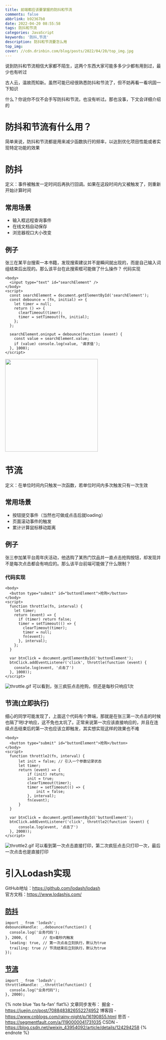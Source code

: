 ```yaml
---
title: 前端都应该要掌握的防抖和节流
comments: false
abbrlink: b92367b8
date: 2022-04-20 08:55:58
tags: 防抖和节流
categories: JavaScript
keywords: '防抖,节流'
description: 防抖和节流要怎么用
top_img:
cover: //cdn.drinbin.com/blog/posts/2022/04/20/top_img.jpg
---
```

说到防抖和节流相信大家都不陌生，这两个东西大家可能多多少少都有用到过，最少也有听过

古人云，温故而知新。虽然可能已经很熟悉防抖和节流了，但不妨再看一看巩固一下知识

什么？你说你不仅不会手写防抖和节流，也没有听过。那也没事，下文会详细介绍的

# 防抖和节流有什么用？

简单来说，防抖和节流都是用来减少函数执行的频率，以达到优化项目性能或者实现特定功能的效果

# 防抖
定义：事件被触发一定时间后再执行回调。如果在这段时间内又被触发了，则重新开始计算时间

## 常用场景
- 输入框远程查询事件
- 在线文档自动保存
- 浏览器视口大小改变
## 例子
张三在某平台搜索一本书籍，发现搜索建议并不是瞬间就出现的，而是自己输入词组结束后出现的。那么该平台在此搜索框可能做了什么操作？
代码实现
```
<body>
  <input type="text" id="searchElement" />
</body>
<script>
  const searchElement = document.getElementById('searchElement');
  const debounce = (fn, initial) => {
    let timer = null;
    return () => {
      clearTimeout(timer);
      timer = setTimeout(fn, initial);
    };
  };

  searchElement.oninput = debounce(function (event) {
    const value = searchElement.value;
    if (value) console.log(value, '请求值');
  }, 1000);
</script>
```
<img src="https://image-static.segmentfault.com/395/624/3956241694-625f9d6a66bc3" width="300px"> 

# 节流
定义：在单位时间内只触发一次函数，若单位时间内多次触发只有一次生效
## 常用场景
- 按钮提交事件（当然也可做成点击后就loading）
- 页面滚动事件的触发
- 累计计算鼠标移动距离

## 例子
张三参加某平台周年庆活动，他选购了某热门饮品并一直点击抢购按钮，却发现并不是每次点击都会有响应的。那么该平台前端可能做了什么限制？
### 代码实现
```
<body>
  <button type="submit" id="buttonElement">抢购</button>
</body>
<script>
  function throttle(fn, interval) {
    let timer;
    return (event) => {
      if (timer) return false;
      timer = setTimeout(() => {
        clearTimeout(timer);
        timer = null;
        fn(event);
      }, interval);
    };
  }

  var btnClick = document.getElementById('buttonElement');
  btnClick.addEventListener('click', throttle(function (event) {
    console.log(event, '点击了')
  }, 1000));
</script>
```
![throttle.gif](https://image-static.segmentfault.com/899/369/899369236-625f9d91ec375)
可以看到，张三疯狂点击抢购，但还是每秒只响应1次

## 节流(立即执行)

细心的同学可能发现了，上面这个代码有个弊端，那就是在张三第一次点击的时候也隔了1秒才响应，这不免也太坑了。正常来说第一次应该直接响应的，并且在连续点击结束后的第一次也应该立即触发，其实想实现这样的效果也不难
```
<body>
  <button type="submit" id="buttonElement">抢购</button>
</body>
<script>
  function throttle2(fn, interval) {
      let init = false; // 引入一个参数记录状态
      let timer;
      return (event) => {
          if (init) return;
          init = true;
          clearTimeout(timer);
          timer = setTimeout(() => {
              init = false;
          }, interval);
          fn(event);
      }
  }

  var btnClick = document.getElementById('buttonElement');
  btnClick.addEventListener('click', throttle2(function (event) {
      console.log(event, '点击了')
  }, 2000));
</script>
```
![throttle2.gif](https://image-static.segmentfault.com/618/097/618097159-625f9d9dd745e)
可以看到第一次点击直接打印，第二次疯狂点击只打印一次，最后一次点击也是直接打印
# 引入Lodash实现
GitHub地址：https://github.com/lodash/lodash \
官方文档：https://www.lodashjs.com/
## [防抖](https://www.lodashjs.com/docs/lodash.debounce#_debouncefunc-wait0-options)
```
import _ from 'lodash';
debounceHandle: _.debounce(function() {
  console.log('业务代码');
}, 2000, {       // 在n毫秒内触发
  leading: true, // 第一次点击立刻执行，默认为true
  trailing: true // 节流结束后立刻执行，默认为true
});
```
## [节流](https://www.lodashjs.com/docs/lodash.throttle#_throttlefunc-wait0-options)
```
import _ from 'lodash';
throttleHandle: _.throttle(function() {
  console.log("业务代码");
}, 2000);
```

{% note blue 'fas fa-fan' flat%}
文章同步发布：
掘金 - https://juejin.cn/post/7088483826552274952
博客园 - https://www.cnblogs.com/rainy-night/p/16190855.html
思否 - https://segmentfault.com/a/1190000041731035
CSDN - https://blog.csdn.net/weixin_43954092/article/details/124294258
{% endnote %}
